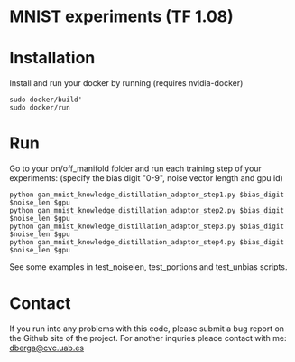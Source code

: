 # MNIST experiments (TF 1.08)
# Installation
Install and run your docker by running (requires nvidia-docker)
```
sudo docker/build'
sudo docker/run
```
# Run
Go to your on/off_manifold folder and run each training step of your experiments:
(specify the bias digit "0-9", noise vector length and gpu id)
```
python gan_mnist_knowledge_distillation_adaptor_step1.py $bias_digit $noise_len $gpu
python gan_mnist_knowledge_distillation_adaptor_step2.py $bias_digit $noise_len $gpu
python gan_mnist_knowledge_distillation_adaptor_step3.py $bias_digit $noise_len $gpu
python gan_mnist_knowledge_distillation_adaptor_step4.py $bias_digit $noise_len $gpu
```
See some examples in test_noiselen, test_portions and test_unbias scripts.

# Contact
If you run into any problems with this code, please submit a bug report on the Github site of the project. For another inquries pleace contact with me: dberga@cvc.uab.es
